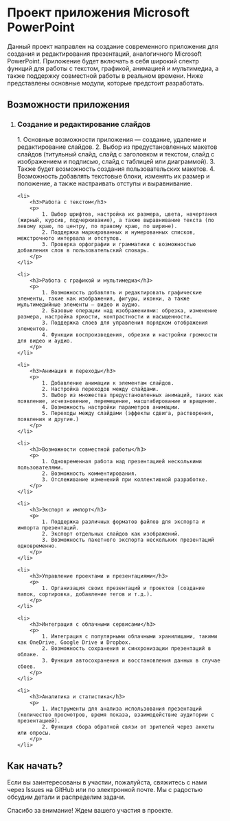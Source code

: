 <!-- README для проекта разработки приложения Microsoft PowerPoint -->

<h1>Проект приложения Microsoft PowerPoint</h1>

<p>
    Данный проект направлен на создание современного приложения для создания и редактирования презентаций, аналогичного Microsoft PowerPoint. 
    Приложение будет включать в себя широкий спектр функций для работы с текстом, графикой, анимацией и мультимедиа, а также поддержку 
    совместной работы в реальном времени. Ниже представлены основные модули, которые предстоит разработать.
</p>

<h2>Возможности приложения</h2>

<ol>
    <li>
        <h3>Создание и редактирование слайдов</h3>
        <p>
            1. Основные возможности приложения — создание, удаление и редактирование слайдов. 
            2. Выбор из предустановленных макетов слайдов (титульный слайд, слайд с заголовком и текстом, слайд с изображением и подписью, слайд с таблицей или диаграммой).
            3. Также будет возможность создания пользовательских макетов. 
            4. Возможность добавлять текстовые блоки, изменять их размер и положение, а также настраивать отступы и выравнивание.
        </p>
    </li>
    
    <li>
        <h3>Работа с текстом</h3>
        <p>
            1. Выбор шрифтов, настройка их размера, цвета, начертания (жирный, курсив, подчеркивание), а также выравнивание текста (по левому краю, по центру, по правому краю, по ширине). 
            2. Поддержка маркированных и нумерованных списков, межстрочного интервала и отступов. 
            3. Проверка орфографии и грамматики с возможностью добавления слов в пользовательский словарь.
        </p>
    </li>
    
    <li>
        <h3>Работа с графикой и мультимедиа</h3>
        <p>
            1. Возможность добавлять и редактировать графические элементы, такие как изображения, фигуры, иконки, а также мультимедийные элементы — видео и аудио.
            2. Базовые операции над изображениями: обрезка, изменение размера, настройка яркости, контрастности и насыщенности.
            3. Поддержка слоев для управления порядком отображения элементов. 
            4. Функции воспроизведения, обрезки и настройки громкости для видео и аудио.
        </p>
    </li>
    
    <li>
        <h3>Анимация и переходы</h3>
        <p>
            1. Добавление анимации к элементам слайдов.
            2. Настройка переходов между слайдами.
            3. Выбор из множества предустановленных анимаций, таких как появление, исчезновение, перемещение, масштабирование и вращение. 
            4. Возможность настройки параметров анимации.
            5. Переходы между слайдами (эффекты сдвига, растворения, появления и другие.)
        </p>
    </li>
    
    <li>
        <h3>Возможности совместной работы</h3>
        <p>
            1. Одновременная работа над презентацией несколькими пользователями.
            2. Возможность комментирования.
            3. Отслеживание изменений при коллективной разработке. 
        </p>
    </li>
    
    <li>
        <h3>Экспорт и импорт</h3>
        <p>
            1. Поддержка различных форматов файлов для экспорта и импорта презентаций.
            2. Экспорт отдельных слайдов как изображений.
            3. Возможность пакетного экспорта нескольких презентаций одновременно.
        </p>
    </li>
    
    <li>
        <h3>Управление проектами и презентациями</h3>
        <p>
            1. Организация своих презентаций и проектов (создание папок, сортировка, добавление тегов и т.д.).
        </p>
    </li>
    
    <li>
        <h3>Интеграция с облачными сервисами</h3>
        <p>
            1. Интеграция с популярными облачными хранилищами, такими как OneDrive, Google Drive и Dropbox. 
            2. Возможность сохранения и синхронизации презентаций в облаке.
            3. Функция автосохранения и восстановления данных в случае сбоев.
        </p>
    </li>
    
    <li>
        <h3>Аналитика и статистика</h3>
        <p>
            1. Инструменты для анализа использования презентаций (количество просмотров, время показа, взаимодействие аудитории с презентацией).
            2. Функция сбора обратной связи от зрителей через анкеты или опросы.
        </p>
    </li>
</ol>

<h2>Как начать?</h2>

<p>
    Если вы заинтересованы в участии, пожалуйста, свяжитесь с нами через Issues на GitHub или по электронной почте. 
    Мы с радостью обсудим детали и распределим задачи.
</p>

<p>Спасибо за внимание! Ждем вашего участия в проекте.</p>
